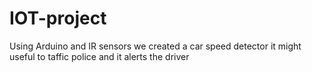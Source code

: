 # IOT-project
Using Arduino and IR sensors we created a car speed detector it might useful to taffic police and it alerts the driver 


